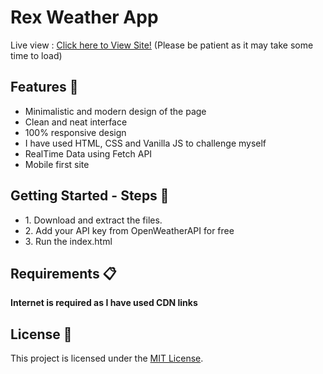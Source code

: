 <h1> Rex Weather App</h1>

Live view : <a href="https://ndr4szqanmqia47zanlvcq.on.drv.tw/Rex%20Weather%20App/">Click here to View Site!</a> (Please be patient as it may take some time to load)
<h2>Features 🚀</h2>

<ul>
  <li>Minimalistic and modern design of the page</li>
  <li>Clean and neat interface</li>
  <li>100% responsive design</li>
  <li>I have used HTML, CSS and Vanilla JS to challenge myself</li>
  <li>RealTime Data using Fetch API</li>
  <li>Mobile first site</li>
</ul>

<h2>Getting Started - Steps 📲</h2>

<ul>
  <li>1. Download and extract the files.</li>
  <li>2. Add your API key from OpenWeatherAPI for free</li>
  <li>3. Run the index.html</li>
</ul>

<h2>Requirements 📋</h2>

<p><strong>Internet is required as I have used CDN links</strong></p>

<h2>License 📜</h2>

<p>This project is licensed under the <a href="LICENSE">MIT License</a>.</p>
